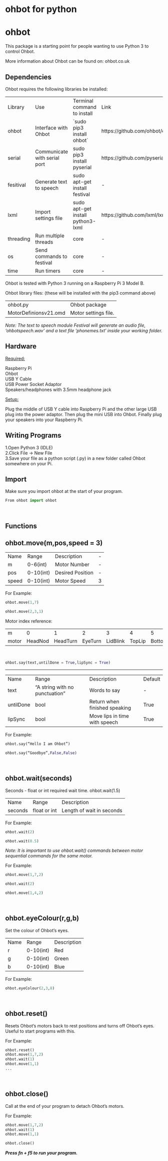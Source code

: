 # ohbot for python

ohbot
========================

This package is a starting point for people wanting to use Python 3 to control Ohbot. 

More information about Ohbot can be found on: ohbot.co.uk

Dependencies
----------

Ohbot requires the following libraries be installed:


<table>
<tr>
<b>
<td>Library</td>
<td>Use</td>
<td>Terminal command to install</td>
<td>Link</td>
</b>
</tr>
<tr>
<td>ohbot</td>
<td>Interface with Ohbot</td>
<td>`sudo pip3 install ohbot`</td>
<td>https://github.com/ohbot/ohbot/</td>
</tr>
<tr>
<td>serial</td>
<td>Communicate with serial port</td>
<td>sudo pip3 install pyserial</td>
<td>https://github.com/pyserial/pyserial/</td>
</tr>
<tr>
<td>fesitival</td>
<td>Generate text to speech</td>
<td>sudo apt-get install festival</td>
<td>-</td>
</tr>
<tr>
<td>lxml</td>
<td>Import settings file</td>
<td>sudo apt-get install python3-lxml</td>
<td>https://github.com/lxml/lxml</td>
</tr>
<tr>
<td>threading</td>
<td>Run multiple threads</td>
<td>core</td>
<td>-</td>
</tr>
<tr>
<td>os</td>
<td>Send commands to festival</td>
<td>core</td>
<td>-</td>
</tr>
<tr>
<td>time</td>
<td>Run timers</td>
<td>core</td>
<td>-</td>
</tr>
</table>

Ohbot is tested with Python 3 running on a Raspberry Pi 3 Model B. 


Ohbot library files: (these will be installed with the pip3 command above)

<table>
<tr>
<b>
<td>ohbot.py</td>
<td>Ohbot package</td>
</b>
</tr>
<tr>
<td>MotorDefinionsv21.omd</td>
<td>Motor settings file.</td>
</tr>
</table>

<i> Note: The text to speech module Festival will generate an audio file, ‘ohbotspeech.wav’ and a text file ‘phonemes.txt’ inside your working folder. </i>

Hardware
-----

<u>Required:</u>


Raspberry Pi
<br>
Ohbot
<br>
USB Y Cable
<br>
USB Power Socket Adaptor
<br>
Speakers/headphones with 3.5mm headphone jack
<br>

<u>Setup:</u>



Plug the middle of USB Y cable into Raspberry Pi and the other large USB plug into the power adaptor. Then plug the mini USB into Ohbot. Finally plug your speakers into your Raspberry Pi. 


Writing Programs
--------

1.Open Python 3 (IDLE)
<br>
2.Click File → New File
<br>
3.Save your file as a python script (.py) in a new folder called Ohbot somewhere on your Pi.

Import
-------

Make sure you import ohbot at the start of your program. 
```python
From ohbot import ohbot
```

<br>

Functions
-------

ohbot.move(m,pos,speed = 3)
----------

<table>
<tr>
<td>Name</td>
<td>Range</td>
<td>Description</td>
<td>-</td>
</tr>
<tr>
<td>m</td>
<td>0-6(int)</td>
<td>Motor Number</td>
<td>-</td>
</tr>
<tr>
<td>pos</td>
<td>0-10(int)</td>
<td>Desired Position</td>
<td>-</td>
</tr>
<tr>
<td>speed</td>
<td>0-10(int)</td>
<td>Motor Speed</td>
<td>3</td>
</tr>
</table>


For Example:
```python
ohbot.move(1,7)

ohbot.move(2,3,1) 
```
Motor index reference:
<table>
<tr>
<td>m</td>
<td>0</td>
<td>1</td>
<td>2</td>
<td>3</td>
<td>4</td>
<td>5</td>
<td>6</td>
</tr>
<tr>
<td>motor</td>
<td>HeadNod</td>
<td>HeadTurn</td>
<td>EyeTurn</td>
<td>LidBlink</td>
<td>TopLip</td>
<td>BottomLip</td>
<td>EyeTurn</td>
</tr>

</table>

<br>

```python
ohbot.say(text,untilDone = True,lipSync = True)
```

----------

<table>
<tr>
<td>Name</td>
<td>Range</td>
<td>Description</td>
<td>Default</td>
</tr>
<tr>
<td>text</td>
<td>“A string with no punctuation”</td>
<td>Words to say</td>
<td>-</td>
</tr>
<tr>
<td>untilDone</td>
<td>bool</td>
<td>Return when finished speaking</td>
<td>True</td>
</tr>
<tr>
<td>lipSync</td>
<td>bool</td>
<td>Move lips in time with speech</td>
<td>True</td>
</tr>
</table>

For Example:
```python
ohbot.say(“Hello I am Ohbot”)

ohbot.say(“Goodbye”,False,False)
```

<br>

ohbot.wait(seconds)
----------

Seconds - float or int required wait time. ohbot.wait(1.5)

<table>
<tr>
<td>Name</td>
<td>Range</td>
<td>Description</td>
</tr>
<tr>
<td>seconds</td>
<td>float or int</td>
<td>Length of wait in seconds</td>
</tr>
</table>

For Example:
```python
ohbot.wait(2)

ohbot.wait(0.5)
```

<i>Note: It is important to use ohbot.wait() commands between motor sequential commands for the same motor. </i>

For Example:
```python
ohbot.move(1,7,2)

ohbot.wait(2)

ohbot.move(1,4,2)
```

<br>


ohbot.eyeColour(r,g,b)
----------

Set the colour of Ohbot’s eyes. 

<table>
<tr>
<td>Name</td>
<td>Range</td>
<td>Description</td>
</tr>
<tr>
<td>r</td>
<td>0-10(int)</td>
<td>Red</td>
</tr>
<tr>
<td>g</td>
<td>0-10(int)</td>
<td>Green</td>
</tr>
<tr>
<td>b</td>
<td>0-10(int)</td>
<td>Blue</td>
</tr>
</table>

For Example:
```python
ohbot.eyeColour(2,3,8)
```

<br>

ohbot.reset()
----------

Resets Ohbot’s motors back to rest positions and turns off Ohbot’s eyes. Useful to start programs with this. 

For Example:
```python
ohbot.reset()
ohbot.move(1,7,2)
ohbot.wait(1)
ohbot.move(1,1)
...
```

<br>

ohbot.close()
----------

Call at the end of your program to detach Ohbot’s motors.

For Example:
```python
ohbot.move(1,7,2)
ohbot.wait(1)
ohbot.move(1,1)

ohbot.close()
```

<b><i>Press fn + f5 to run your program.



